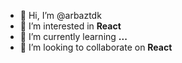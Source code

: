 - 👋 Hi, I’m @arbaztdk
- 👀 I’m interested in **React**
- 🌱 I’m currently learning **...**
- 💞️ I’m looking to collaborate on **React**
